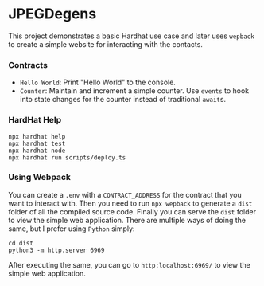 # JPEGDegens

This project demonstrates a basic Hardhat use case and later uses `wepback` to create a simple website for interacting with the contacts.

### Contracts

- `Hello World`: Print "Hello World" to the console.
- `Counter`: Maintain and increment a simple counter. Use `events` to hook into state changes for the counter instead of traditional `await`s.

### HardHat Help

```shell
npx hardhat help
npx hardhat test
npx hardhat node
npx hardhat run scripts/deploy.ts
```

### Using Webpack

You can create a `.env` with a `CONTRACT_ADDRESS` for the contract that you want to interact with. Then you need to run `npx wepback` to generate a `dist` folder of all the compiled source code. Finally you can serve the `dist` folder to view the simple web application. There are multiple ways of doing the same, but I prefer using `Python` simply:

```script
cd dist
python3 -m http.server 6969
```

After executing the same, you can go to `http:localhost:6969/` to view the simple web application.
